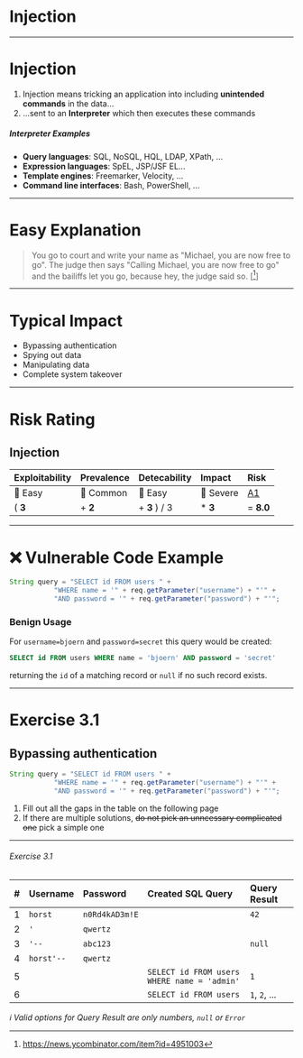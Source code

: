 <!-- $theme: gaia -->

<!-- $size: 16:9 -->

<!-- page_number: true -->

<!-- footer: Copyright (c) by Bjoern Kimminich | Licensed under CC-BY-SA 4.0 -->

# Injection

---

# Injection

1. Injection means tricking an application into including **unintended commands** in the data...
2. ...sent to an **Interpreter** which then executes these commands

##### Interpreter Examples

* **Query languages**: SQL, NoSQL, HQL, LDAP, XPath, ...
* **Expression languages**: SpEL, JSP/JSF EL...
* **Template engines**: Freemarker, Velocity, ...
* **Command line interfaces**: Bash, PowerShell, ...

---

# Easy Explanation

> You go to court and write your name as "Michael, you are now free to go". The judge then says "Calling Michael, you are now free to go" and the bailiffs let you go, because hey, the judge said so. [[^1]]

[^1]: https://news.ycombinator.com/item?id=4951003

---

# Typical Impact

* Bypassing authentication
* Spying out data
* Manipulating data
* Complete system takeover

---

# Risk Rating

## Injection

| Exploitability    | Prevalence                    | Detecability      | Impact              | Risk                                                           |
|:------------------|:------------------------------|:------------------|:--------------------|:---------------------------------------------------------------|
| :red_circle: Easy | :large_orange_diamond: Common | :red_circle: Easy | :red_circle: Severe | [A1](https://www.owasp.org/index.php/Top_10-2017_A1-Injection) |
| ( **3**           | + **2**                       | + **3** ) / 3     | * **3**             | = **8.0**                                                      |

---

# :x: Vulnerable Code Example

```java
String query = "SELECT id FROM users " +
           "WHERE name = '" + req.getParameter("username") + "'" +
           "AND password = '" + req.getParameter("password") + "'";
```

### Benign Usage

For `username=bjoern` and `password=secret` this query would be created:

```sql
SELECT id FROM users WHERE name = 'bjoern' AND password = 'secret'
```

returning the `id` of a matching record or `null` if no such record exists.

---

# Exercise 3.1

## Bypassing authentication

```java
String query = "SELECT id FROM users " +
           "WHERE name = '" + req.getParameter("username") + "'" +
           "AND password = '" + req.getParameter("password") + "'";
```

1. Fill out all the gaps in the table on the following page
2. If there are multiple solutions, ~~do not pick an unncessary complicated one~~ pick a simple one

---

###### Exercise 3.1

| # | Username   | Password       | Created SQL Query                           | Query Result  |
|:--|:-----------|:---------------|:--------------------------------------------|:--------------|
| 1 | `horst`    | `n0Rd4kAD3m!E` |                                             | `42`          |
| 2 | `'`        | `qwertz`       |                                             |               |
| 3 | `'--`      | `abc123`       |                                             | `null`        |
| 4 | `horst'--` | `qwertz`       |                                             |               |
| 5 |            |                | `SELECT id FROM users WHERE name = 'admin'` | `1`           |
| 6 |            |                | `SELECT id FROM users`                      | `1`, `2`, ... |

_:information_source: Valid options for Query Result are only numbers, `null` or `Error`_

